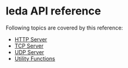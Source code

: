 leda API reference
==================

Following topics are covered  by this reference:

* [HTTP Server](https://github.com/sergeyzavadski/leda/blob/master/doc/http_server.md)
* [TCP Server](https://github.com/sergeyzavadski/leda/blob/master/doc/tcp_server.md)
* [UDP Server](https://github.com/sergeyzavadski/leda/blob/master/doc/udp_server.md)
* [Utility Functions](https://github.com/sergeyzavadski/leda/blob/master/doc/util.md)


